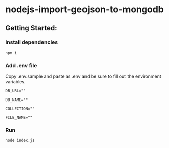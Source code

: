 # nodejs-import-geojson-to-mongodb
## Getting Started:

### Install dependencies
`npm i`

### Add .env file
Copy .env.sample and paste as .env and be sure to fill out the environment variables.

`DB_URL=""`

`DB_NAME=""`

`COLLECTION=""`

`FILE_NAME=""`

### Run
`node index.js`
